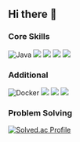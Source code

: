## Hi there 👋

<!--
**hojooo/hojooo** is a ✨ _special_ ✨ repository because its `README.md` (this file) appears on your GitHub profile.

Here are some ideas to get you started:

- 🔭 I’m currently working on ...
- 🌱 I’m currently learning ...
- 👯 I’m looking to collaborate on ...
- 🤔 I’m looking for help with ...
- 💬 Ask me about ...
- 📫 How to reach me: ...
- 😄 Pronouns: ...
- ⚡ Fun fact: ...
-->

### Core Skills
![Java](https://img.shields.io/badge/Java-FF7800?style=for-the-badge&logo=OpenJDK&logoColor=white) 
<img src="https://img.shields.io/badge/spring%20boot-6DB33F.svg?style=for-the-badge&logo=springboot&logoColor=FFFFFF" /> 
<img src="https://img.shields.io/badge/Hibernate%20ORM-59666C.svg?style=for-the-badge&logo=hibernate&logoColor=FFFFFF" /> 
<img src="https://img.shields.io/badge/AWS-232F3E.svg?style=for-the-badge&logo=amazonwebservices&logoColor=FFFFFF" /> 
<img src="https://img.shields.io/badge/MySQL-4479A1.svg?style=for-the-badge&logo=mysql&logoColor=FFFFFF" /> 

### Additional
![Docker](https://img.shields.io/badge/Docker-2496ED?style=for-the-badge&logo=Docker&logoColor=white)
<img src="https://img.shields.io/badge/Python-3776AB.svg?style=for-the-badge&logoColor=FFFFFF" /> 
<img src="https://img.shields.io/badge/Django-092E20.svg?style=for-the-badge&logo=django&logoColor=FFFFFF" /> 
<img src="https://img.shields.io/badge/NGINX-009639.svg?style=for-the-badge&logo=nginx&logoColor=FFFFFF" /> 


### Problem Solving
[![Solved.ac Profile](http://mazassumnida.wtf/api/v2/generate_badge?boj=ghwn1224)](https://solved.ac/ghwn1224/)

